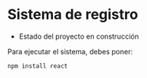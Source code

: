 <h1> Sistema de registro </h1>

- Estado del proyecto en construcción

Para ejecutar el sistema, debes poner: 

```npm install react```
